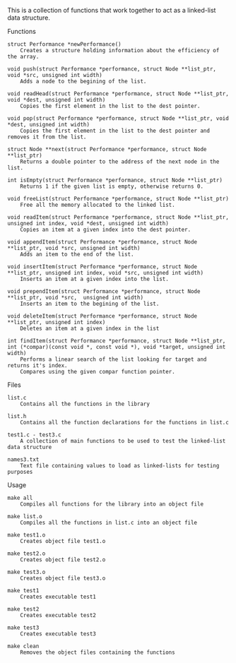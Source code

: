 This is a collection of functions that work together to act as a linked-list data structure.

Functions

    struct Performance *newPerformance()
        Creates a structure holding information about the efficiency of the array.
        
    void push(struct Performance *performance, struct Node **list_ptr, void *src, unsigned int width)
        Adds a node to the begining of the list.
        
    void readHead(struct Performance *performance, struct Node **list_ptr, void *dest, unsigned int width)
        Copies the first element in the list to the dest pointer.
        
    void pop(struct Performance *performance, struct Node **list_ptr, void *dest, unsigned int width)
        Copies the first element in the list to the dest pointer and removes it from the list.
        
    struct Node **next(struct Performance *performance, struct Node **list_ptr)
        Returns a double pointer to the address of the next node in the list.
        
    int isEmpty(struct Performance *performance, struct Node **list_ptr)
        Returns 1 if the given list is empty, otherwise returns 0.
        
    void freeList(struct Performance *performance, struct Node **list_ptr)
        Free all the memory allocated to the linked list.
        
    void readItem(struct Performance *performance, struct Node **list_ptr, unsigned int index, void *dest, unsigned int width)
        Copies an item at a given index into the dest pointer.
        
    void appendItem(struct Performance *performance, struct Node **list_ptr, void *src, unsigned int width)
        Adds an item to the end of the list.
        
    void insertItem(struct Performance *performance, struct Node **list_ptr, unsigned int index, void *src, unsigned int width)
        Inserts an item at a given index into the list.
        
    void prependItem(struct Performance *performance, struct Node **list_ptr, void *src,  unsigned int width)
        Inserts an item to the begining of the list.
        
    void deleteItem(struct Performance *performance, struct Node **list_ptr, unsigned int index)
        Deletes an item at a given index in the list
        
    int findItem(struct Performance *performance, struct Node **list_ptr, int (*compar)(const void *, const void *), void *target, unsigned int width)
        Performs a linear search of the list looking for target and returns it's index.
        Compares using the given compar function pointer.

Files

    list.c
        Contains all the functions in the library
        
    list.h
        Contains all the function declarations for the functions in list.c
    
    test1.c - test3.c
        A collection of main functions to be used to test the linked-list data structure
        
    names3.txt
        Text file containing values to load as linked-lists for testing purposes

Usage

    make all
        Compiles all functions for the library into an object file
        
    make list.o
        Compiles all the functions in list.c into an object file
        
    make test1.o
        Creates object file test1.o
        
    make test2.o
        Creates object file test2.o
        
    make test3.o
        Creates object file test3.o
        
    make test1
        Creates executable test1
        
    make test2
        Creates executable test2
        
    make test3
        Creates executable test3
        
    make clean
        Removes the object files containing the functions
